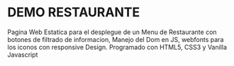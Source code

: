 # DEMO RESTAURANTE

Pagina Web Estatica para el desplegue de un Menu de Restaurante con botones de filtrado de informacion, Manejo del Dom en JS, webfonts para los iconos con responsive Design. 
Programado con HTML5, CSS3 y Vanilla Javascript
